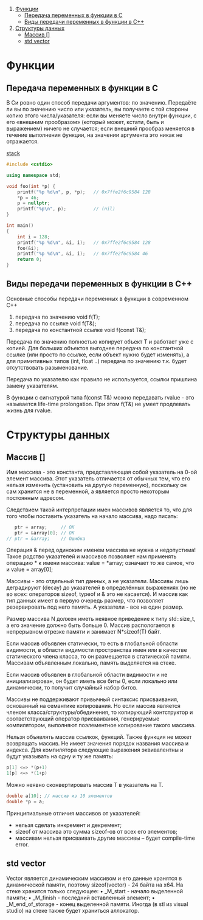 1. [Функции](#функции)
    - [Передача переменных в функции в C](#передача-переменных-в-функции-в-c)
    - [Виды передачи переменных в функции в C++](#виды-передачи-переменных-в-функции-в-c)
2. [Структуры данных](#структуры-данных)
    - [Массив []](#массив)
    - [std vector](#std-vector)

# Функции

## Передача переменных в функции в C

В Си ровно один способ передачи аргументов: по значению. Передаёте ли вы по значению число или указатель, вы получаете с той стороны копию этого числа/указателя: если вы меняете число внутри функции, с его «внешним прообразом» (который может, кстати, быть и выражением) ничего не случается; если внешний прообраз меняется в течение выполнения функции, на значении аргумента это никак не отражается.

[stack](https://ru.stackoverflow.com/questions/265785/%D0%A1%D0%BA%D0%BE%D0%BB%D1%8C%D0%BA%D0%BE-%D0%B5%D1%81%D1%82%D1%8C-%D1%81%D0%BF%D0%BE%D1%81%D0%BE%D0%B1%D0%BE%D0%B2-%D0%BF%D0%B5%D1%80%D0%B5%D0%B4%D0%B0%D1%87%D0%B8-%D0%B0%D1%80%D0%B3%D1%83%D0%BC%D0%B5%D0%BD%D1%82%D0%BE%D0%B2-%D0%B2-%D1%84%D1%83%D0%BD%D0%BA%D1%86%D0%B8%D1%8E)

```c++
#include <cstdio>

using namespace std;

void foo(int *p) {
    printf("%p %d\n", p, *p);   // 0x7ffe2f6c9584 128
    *p = 46;
    p = nullptr;
    printf("%p\n", p);          // (nil)
}

int main()
{
    int i = 128;
    printf("%p %d\n", &i, i);   // 0x7ffe2f6c9584 128
    foo(&i);
    printf("%p %d\n", &i, i);   // 0x7ffe2f6c9584 46
    return 0;
}
```

## Виды передачи переменных в функции в C++

Основные способы передачи переменных в функции в современном C++
1) передача по значению void f(T);
2) передача по ссылке void f(T&);
3) передача по константной ссылке void f(const T&);

Передача по значению полностью копирует объект T и работает уже с копией. Для больших объектов выгоднее передача по константной ссылке (или просто по ссылке, если объект нужно будет изменять), а для примитивных типов (int, float ..) передача по значению т.к. будет отсутствовать разыменование.

Передача по указателю как правило не используется, ссылки пришлина замену указателям.

В функции с сигнатурой типа f(const T&) можно передавать rvalue - это называется life-time prolongation. При этом f(T&) не умеет продлевать жизнь для rvalue.

# Структуры данных

## Массив []

Имя массива - это константа, представляющая собой указатель на 0-ой элемент массива. Этот указатель отличается от обычных тем, что его нельзя изменить (установить на другую переменную), поскольку он сам хранится не в переменной, а является просто некоторым постоянным адресом. 

Следствием такой интерпретации имен массивов является то, что для того чтобы поставить указатель на начало массива, надо писать:

```C++
   ptr = array;     // OK 
   ptr = &array[0]; // OK
// ptr = &array;    // Ошибка
```

Операция & перед одиноким именем массива не нужна и недопустима! Такое родство указателей и массивов позволяет нам применять операцию * к имени массива: value = *array; означает то же самое, что и value = array[0]; 

Массивы - это отдельный тип данных, а не указатели. Массивы лишь деградируют (decay) до указателей в определённых выражениях (но не во всех: операторов sizeof, typeof и & это не касается). И массив как тип данных имеет в первую очередь размер, что позволяет резервировать под него память. А указатели - все на один размер.

Размер массива N должен иметь неявное приведение к типу std::size_t, а его значение должно быть больше 0. Массив распологается в непрерывном отрезке памяти и занимает N*sizeof(T) байт.

Если массив объявлен статически, то есть в глобальной области видимости, в области видимости пространства имен или в качестве статического члена класса, то он размещается в статической памяти. Массивам объявленным локально, память выделяется на стеке.

Если массив объявлен в глобальной области видимости и не инициализирован, он будет иметь все биты 0, если локально или динамически, то получит случайный набор битов.

Массивы не поддерживают привычный синтаксис присваивания, основанный на семантике копирования. Но если массив является членом класса/структуры/обединения, то копирующий контструктор и соответствующий оператор присваивания, генерируемые компилятором, выполняют поэлементное копирование такого массива.

Нельзя объявлять массив ссылкок, функций. Также функция не может возврящать массив.
Не имеет значения порядок названия массива и индекса. Для компилятора следующие выражения эквивалентны и будут указывать на одну и ту же память:
```C++
p[1] <=> *(p+1)
1[p] <=> *(1+p)
```
Можно неявно сконвертировать массив T в указатель на T.
```C++
double a[10]; // массив из 10 элементов
double *p = a;
```
Принципиальные отличия массивов от указателей:
  - нельзя сделать инкремент и декремент;
  - sizeof от массива это сумма sizeof-ов от всех его элементов;
  - массивам нельзя присваивать другие массивы – будет compile-time error.

## std vector
Vector является динамическим массивом и его данные хранятся в динамической памяти, поэтому sizeof(vector) - 24 байта на x64. На стеке хранится только следующее:
    • _M_start - начало выделенной памяти;
    • _M_finish - последний вставленный элемент;
    • _M_end_of_storage - конец выделенной памяти.
Иногда (в stl из visual studio) на стеке также будет храниться аллокатор.
